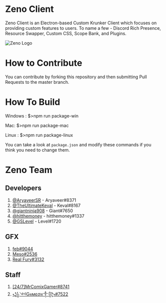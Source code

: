 # Zeno Client

Zeno Client is an Electron-based Custom Krunker Client which focuses on providing custom features to users. To name a few - Discord Rich Presence, Resource Swapper, Custom CSS, Scope Bank, and Plugins.


![Zeno Logo](https://cdn.discordapp.com/attachments/756142725262213180/756171123057754284/Zeno_BG.png)

# How to Contribute
You can contribute by forking this repository and then submitting Pull Requests to the master branch.

# How To Build
Windows : $>npm run package-win

Mac: $>npm run package-mac

Linux : $>npm run package-linux

You can take a look at `package.json` and modify these commands if you think you need to change them.

# Zeno Team
## Developers
1. [@AryaveerSR](https://github.com/AryaveerSR) - Aryaveer#8371
2. [@TheUltimateKeval](https://github.com/TheUltimateKeval) - Keval#8167
3. [@giantninja908](https://github.com/giantninja908) - Giant#7650
4. [@hitthemoney](https://github.com/hitthemoney) - hitthemoney#1337
5. [@GSLevel](https://github.com/GSLevel) - Level#1720

## GFX
1. [feb#9044](https://www.twitch.tv/causedegarcons)
2. [Meso#2536](https://twitter.com/AlphaX_Designs)
3. [Real Fury#3132]()

## Staff
1. [[24/7]MrComixGamer#8741](https://www.youtube.com/channel/UCy9Gb3ydYnUiTVDrtG7aMhA)
2. [꧁༺Gคмεσห༒꧂#7522]()
